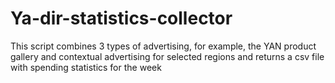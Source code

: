# Ya-dir-statistics-collector
This script combines 3 types of advertising, for example, the YAN product gallery and contextual advertising for selected regions and returns a csv file with spending statistics for the week
